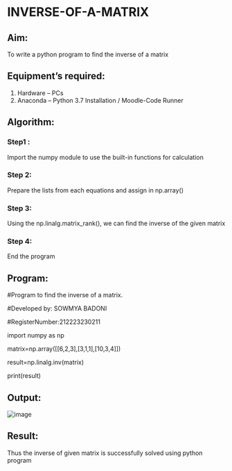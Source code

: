 # INVERSE-OF-A-MATRIX
## Aim:
To write a python program to find the inverse of a matrix
## Equipment’s required:
1. 	Hardware – PCs
2. 	Anaconda – Python 3.7 Installation / Moodle-Code Runner
## Algorithm:
### Step1 : 

Import the numpy module to use the built-in functions for calculation

### Step 2: 

Prepare the lists from each equations and assign in np.array()

### Step 3: 

Using the np.linalg.matrix_rank(), we can find the inverse of the given matrix

### Step 4: 

End the program
## Program:
#Program to find the inverse of a matrix.

#Developed by: SOWMYA BADONI

#RegisterNumber:212223230211

import numpy as np

matrix=np.array([[6,2,3],[3,1,1],[10,3,4]])

result=np.linalg.inv(matrix)

print(result)

## Output:
![image](https://github.com/sowmya-badoni/INVERSE-OF-A-MATRIX/assets/152136324/727f90bd-e1e5-4190-91f3-7fde2e0274d9)

## Result:
Thus the inverse of given matrix is successfully solved using python program

